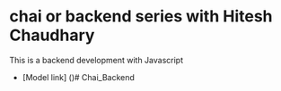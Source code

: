 # chai or backend series with Hitesh Chaudhary

This is a backend development with Javascript 
- [Model link] ()#   C h a i _ B a c k e n d  
 